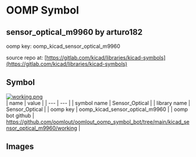# OOMP Symbol  
## sensor_optical_m9960  by arturo182  
  
oomp key: oomp_kicad_sensor_optical_m9960  
  
source repo at: [https://gitlab.com/kicad/libraries/kicad-symbols](https://gitlab.com/kicad/libraries/kicad-symbols)  
## Symbol  
  
[![working.png](working_600.png)](working.png)  
| name | value | 
| --- | --- | 
| symbol name | Sensor_Optical | 
| library name | Sensor_Optical | 
| oomp key | oomp_kicad_sensor_optical_m9960 | 
| oomp bot github | https://github.com/oomlout/oomlout_oomp_symbol_bot/tree/main/kicad_sensor_optical_m9960/working | 
## Images  
